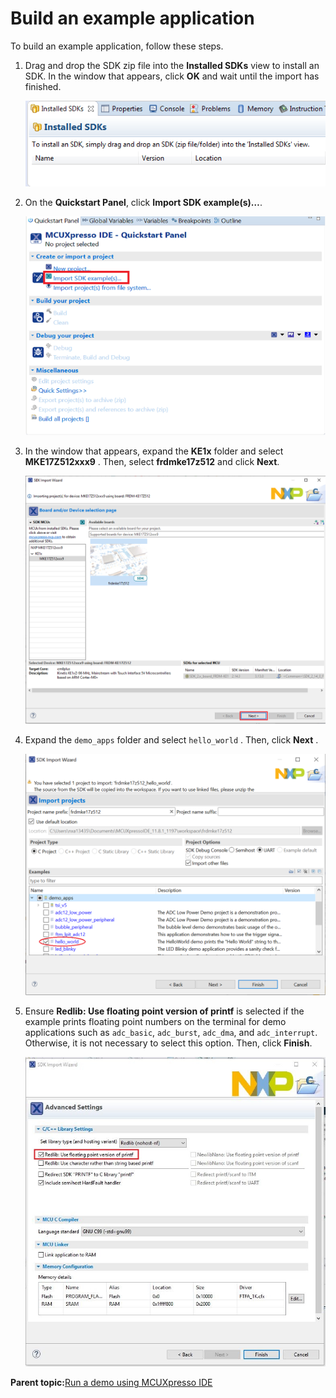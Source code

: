 # Build an example application 

To build an example application, follow these steps.

1.  Drag and drop the SDK zip file into the **Installed SDKs** view to install an SDK. In the window that appears, click **OK** and wait until the import has finished.

    ![](../images/ide_install_an_sdk.png "Install an SDK")

2.  On the **Quickstart Panel**, click **Import SDK example\(s\)…**.

    ![](../images/ide_import_sdk_example.png "Import an SDK example")

3.  In the window that appears, expand the **KE1x** folder and select **MKE17Z512xxx9** . Then, select **frdmke17z512** and click **Next**.

    ![](../images/ide_select_frdm-ke17z_board.png "Select FRDM-KE17Z board")

4.  Expand the `demo_apps` folder and select `hello_world` . Then, click **Next** .

    ![](../images/ide_select_hello_world.png "Select hello_world")

5.  Ensure **Redlib: Use floating point version of printf** is selected if the example prints floating point numbers on the terminal for demo applications such as `adc_basic`, `adc_burst`, `adc_dma`, and `adc_interrupt`. Otherwise, it is not necessary to select this option. Then, click **Finish**.

    ![](../images/ide_user_floating_print_version_printf.png "Select Use floating point version of printf")


**Parent topic:**[Run a demo using MCUXpresso IDE](../topics/run_a_demo_using_mcuxpresso_ide.md)

